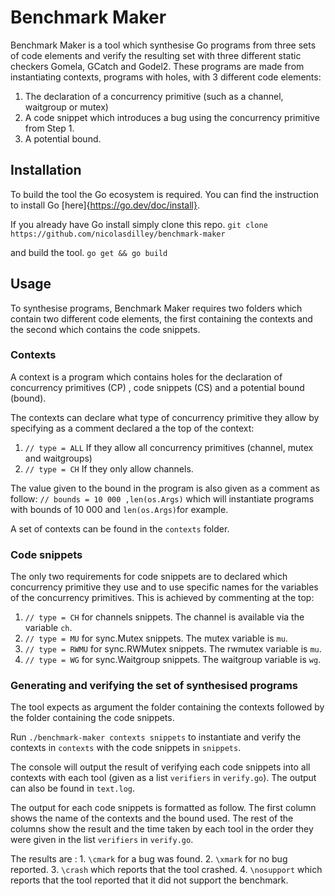 # Benchmark Maker

Benchmark Maker is a tool which synthesise Go programs from three sets of code
elements and verify the resulting set with three different static checkers
Gomela, GCatch and Godel2. These programs are made from instantiating
contexts, programs with holes, with 3 different code elements: 

 1. The declaration of a concurrency primitive (such as a channel, waitgroup or mutex)
 2. A code snippet which introduces a bug using the concurrency primitive from Step 1.
 3. A potential bound.


## Installation

To build the tool the Go ecosystem is required. 
You can find the instruction to install Go [here]{https://go.dev/doc/install}.

If you already have Go install simply clone this repo.
```git clone https://github.com/nicolasdilley/benchmark-maker```

and build the tool.
```go get && go build```

## Usage 

To synthesise programs, Benchmark Maker requires two folders which contain two
different code elements, the first containing the contexts and the second
which contains the code snippets. 

### Contexts

A context is a program which contains holes for the declaration of concurrency
primitives (CP) , code snippets (CS) and a potential bound (bound). 

The contexts can declare what type of concurrency primitive they allow by
specifying as a comment declared a the top of the context: 

1. ```// type = ALL``` If they allow all concurrency primitives (channel, mutex and waitgroups)
2. ```// type = CH``` If they only allow channels.

The value given to the bound in the program is also given as a comment as
follow: ```// bounds = 10 000 ,len(os.Args)``` which will instantiate
programs with bounds of 10 000 and ```len(os.Args)```for example.

A set of contexts can be found in the ```contexts``` folder.

### Code snippets 

The only two requirements for code snippets are to declared which concurrency
primitive they use and to use specific names for the variables of the
concurrency primitives. This is achieved by commenting at the top: 

1. ```// type = CH``` for channels snippets. The channel is available via the variable ```ch```.
2. ```// type = MU``` for sync.Mutex snippets. The mutex variable is ```mu```.
3. ```// type = RWMU``` for sync.RWMutex snippets. The rwmutex variable is ```mu```.
4. ```// type = WG``` for sync.Waitgroup snippets. The waitgroup variable is ```wg```.

### Generating and verifying the set of synthesised programs

The tool expects as argument the folder containing the contexts followed by
the folder containing the code snippets.

Run ```./benchmark-maker contexts snippets``` to instantiate and verify the contexts in ```contexts``` with
the code snippets in ```snippets```.

The console will output the result of verifying each code snippets into all
contexts with each tool (given as a list ```verifiers``` in ```verify.go```).
The output can also be found in ```text.log```.

The output for each code snippets is formatted as follow. The first column
shows the name of the contexts and the bound used. The rest of the columns
show the result and the time taken by each tool in the order they were given
in the list ```verifiers``` in ```verify.go```.

The results are :
	1. ```\cmark``` for a bug was found.
	2. ```\xmark``` for no bug reported.
	3. ```\crash``` which reports that the tool crashed.
	4. ```\nosupport``` which reports that the tool reported that it did not support the benchmark.

